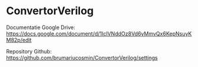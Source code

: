 # ConvertorVerilog


Documentatie Google Drive:
https://docs.google.com/document/d/1IclVNddOz8Vd6yMmvQx6KepNsuyKM82p/edit

Repository Github: 
https://github.com/brumariucosmin/ConvertorVerilog/settings

